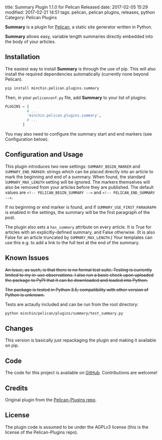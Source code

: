 title: Summary Plugin 1.1.0 for Pelican Released
date: 2017-02-05 15:29
modified: 2017-02-21 14:51
tags: pelican, pelican plugins, releases, python
Category: Pelican Plugins


**Summary** is a plugin for [Pelican](http://docs.getpelican.com/),
a static site generator written in Python.

**Summary** allows easy, variable length summaries directly embedded into
the body of your articles.
<!-- read more -->

## Installation

The easiest way to install **Summary** is through the use of pip. This
will also install the required dependencies automatically (currently
none beyond Pelican).

~~~~sh
pip install minchin.pelican.plugins.summary
~~~~

Then, in your `pelicanconf.py` file, add **Summary** to your list of
plugins:

~~~python
PLUGINS = [
          # ...
          'minchin.pelican.plugins.summary',
          # ...
        ]
~~~

You may also need to configure the summary start and end markers (see
Configuration below).


## Configuration and Usage

This plugin introduces two new settings: `SUMMARY_BEGIN_MARKER` and
`SUMMARY_END_MARKER`: strings which can be placed directly into an
article to mark the beginning and end of a summary. When found, the
standard `SUMMARY_MAX_LENGTH` setting will be ignored. The markers
themselves will also be removed from your articles before they are
published. The default values are `<!-- PELICAN_BEGIN_SUMMARY -->` and
`<!-- PELICAN_END_SUMMARY -->`.

If no beginning or end marker is found, and if
`SUMMARY_USE_FIRST_PARAGRAPH` is enabled in the settings, the summary
will be the first paragraph of the post.

The plugin also sets a `has_summary` attribute on every article. It is
True for articles with an explicitly-defined summary, and False otherwise.
(It is also False for an article truncated by `SUMMARY_MAX_LENGTH`.)
Your templates can use this e.g. to add a link to the full text at the end
of the summary.

## Known Issues

<del>An issue, as such, is that there is no formal test suite. Testing is
currently limited to my in-use observations. I also run a basic check upon
uploaded the package to PyPI that it can be downloaded and loaded into
Python.</del>

<del>The package is tested in Python 3.5; compatibility with other version of
Python is unknown.</del>

Tests are actaully included and can be run from the root directory:

~~~sh
python minchin/pelican/plugins/summary/test_summary.py
~~~

## Changes

This version is basically just repackaging the plugin and making it available
on pip.

## Code

The code for this project is available on [GitHub](https://github.com/MinchinWeb/minchin.pelican.plugins.summary). Contributions are welcome!

## Credits

Original plugin from the [Pelican-Plugins repo](https://github.com/getpelican/pelican-plugins).

## License

The plugin code is assumed to be under the AGPLv3 license (this is the
license of the Pelican-Plugins repo).
